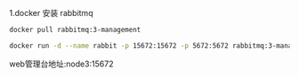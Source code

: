 1.docker 安装 rabbitmq

```sh
docker pull rabbitmq:3-management

docker run -d --name rabbit -p 15672:15672 -p 5672:5672 rabbitmq:3-management
```

web管理台地址:node3:15672


